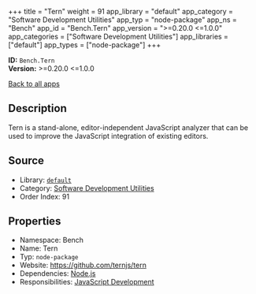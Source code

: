 ﻿+++
title = "Tern"
weight = 91
app_library = "default"
app_category = "Software Development Utilities"
app_typ = "node-package"
app_ns = "Bench"
app_id = "Bench.Tern"
app_version = ">=0.20.0 <=1.0.0"
app_categories = ["Software Development Utilities"]
app_libraries = ["default"]
app_types = ["node-package"]
+++

**ID:** `Bench.Tern`  
**Version:** >=0.20.0 <=1.0.0  
<!--more-->

[Back to all apps](/apps/)

## Description
Tern is a stand-alone, editor-independent JavaScript analyzer
that can be used to improve the JavaScript integration of existing editors.

## Source

* Library: [`default`](/app_libraries/default)
* Category: [Software Development Utilities](/app_categories/software-development-utilities)
* Order Index: 91

## Properties

* Namespace: Bench
* Name: Tern
* Typ: `node-package`
* Website: <https://github.com/ternjs/tern>
* Dependencies: [Node.js](/apps/Bench.Node)
* Responsibilities: [JavaScript Development](/apps/Bench.Group.JavaScriptDevelopment)

